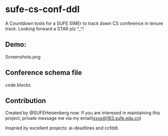 # sufe-cs-conf-ddl

A Countdown tools for a SUFE SIMEr to track down CS conference in tenure track.
Looking forward a STAR plz ^_^!

## Demo:

Screenshots.png

## Conference schema file

code blocks

## Contribution
Created by  @SUFEHeisenberg now. If you are interesed in maintaining this project, private message me via my email(xxxx@163.sufe.edu.cn)

Inspried by excellent projects: ai-deadlines and ccfddl.
